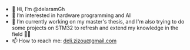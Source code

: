 - 👋 Hi, I’m @delaramGh
- 👀 I’m interested in hardware programming and AI
- 🌱 I’m currently working on my master's thesis, and I'm also trying to do some projects on STM32 to refresh and extend my knowledge in the field 🦾😍
- 📫 How to reach me: deli.zizou@gmail.com

<!---
delaramGh/delaramGh is a ✨ special ✨ repository because its `README.md` (this file) appears on your GitHub profile.
You can click the Preview link to take a look at your changes.
--->
